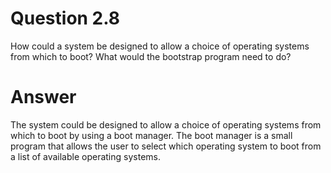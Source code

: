 # Question 2.8 #

How could a system be designed to allow a choice of operating systems
from which to boot? What would the bootstrap program need to do?

# Answer #

The system could be designed to allow a choice of operating systems from which to boot by using a boot manager. The boot manager is a small program that allows the user to select which operating system to boot from a list of available operating systems. 
